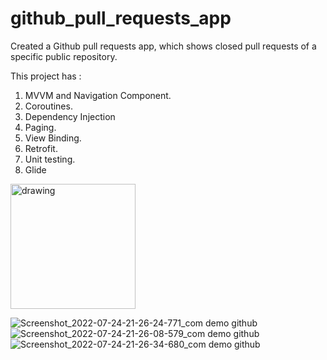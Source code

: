 # github_pull_requests_app

Created a Github pull requests app, which shows closed pull requests of a specific public repository.

This project has :
1) MVVM and Navigation Component.
2) Coroutines.
3) Dependency Injection
4) Paging.
5) View Binding.
6) Retrofit.
7) Unit testing.
8) Glide


<img src="https://user-images.githubusercontent.com/40288769/180693863-e40c7241-2a8f-45ae-a767-102db1785fb6.jpg" alt="drawing" width="200"/> 


![Screenshot_2022-07-24-21-26-24-771_com demo github](https://user-images.githubusercontent.com/40288769/180693863-e40c7241-2a8f-45ae-a767-102db1785fb6.jpg)
![Screenshot_2022-07-24-21-26-08-579_com demo github](https://user-images.githubusercontent.com/40288769/180693873-950c6023-b38a-45a4-add6-0043a560e4f5.jpg)
![Screenshot_2022-07-24-21-26-34-680_com demo github](https://user-images.githubusercontent.com/40288769/180693880-4967958c-8b32-4c42-807a-4a6cc6b9a106.jpg)
